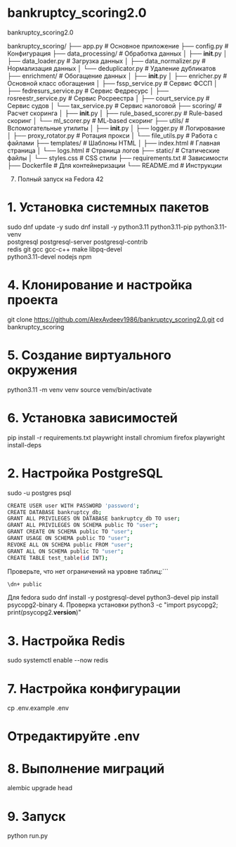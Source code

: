 # bankruptcy_scoring2.0
 bankruptcy_scoring2.0

bankruptcy_scoring/
├── app.py                      # Основное приложение
├── config.py                   # Конфигурация
├── data_processing/            # Обработка данных
│   ├── __init__.py
│   ├── data_loader.py          # Загрузка данных
│   ├── data_normalizer.py      # Нормализация данных
│   └── deduplicator.py         # Удаление дубликатов
├── enrichment/                 # Обогащение данных
│   ├── __init__.py
│   ├── enricher.py             # Основной класс обогащения
│   ├── fssp_service.py         # Сервис ФССП
│   ├── fedresurs_service.py    # Сервис Федресурс
│   ├── rosreestr_service.py    # Сервис Росреестра
│   ├── court_service.py        # Сервис судов
│   └── tax_service.py          # Сервис налоговой
├── scoring/                    # Расчет скоринга
│   ├── __init__.py
│   ├── rule_based_scorer.py    # Rule-based скоринг
│   └── ml_scorer.py            # ML-based скоринг
├── utils/                      # Вспомогательные утилиты
│   ├── __init__.py
│   ├── logger.py               # Логирование
│   ├── proxy_rotator.py        # Ротация прокси
│   └── file_utils.py           # Работа с файлами
├── templates/                  # Шаблоны HTML
│   ├── index.html              # Главная страница
│   └── logs.html               # Страница логов
├── static/                     # Статические файлы
│   └── styles.css              # CSS стили
├── requirements.txt            # Зависимости
├── Dockerfile                  # Для контейнеризации
└── README.md                   # Инструкции


7. Полный запуск на Fedora 42
# 1. Установка системных пакетов
sudo dnf update -y
sudo dnf install -y python3.11 python3.11-pip python3.11-venv \
                    postgresql postgresql-server postgresql-contrib \
                    redis git gcc gcc-c++ make libpq-devel \
                    python3.11-devel nodejs npm

# 4. Клонирование и настройка проекта
git clone https://github.com/AlexAvdeev1986/bankruptcy_scoring2.0.git
cd bankruptcy_scoring

# 5. Создание виртуального окружения
python3.11 -m venv venv
source venv/bin/activate

# 6. Установка зависимостей
pip install -r requirements.txt
playwright install chromium firefox
playwright install-deps

# 2. Настройка PostgreSQL
sudo -u postgres psql

```bash
CREATE USER user WITH PASSWORD 'password';
CREATE DATABASE bankruptcy_db;
GRANT ALL PRIVILEGES ON DATABASE bankruptcy_db TO user;
GRANT ALL PRIVILEGES ON SCHEMA public TO "user";
GRANT CREATE ON SCHEMA public TO "user";
GRANT USAGE ON SCHEMA public TO "user";
REVOKE ALL ON SCHEMA public FROM "user";
GRANT ALL ON SCHEMA public TO "user";
CREATE TABLE test_table(id INT);
```
Проверьте, что нет ограничений на уровне таблиц:```
```bash
\dn+ public
```

Для fedora
sudo dnf install -y postgresql-devel python3-devel
pip install psycopg2-binary
4. Проверка установки
python3 -c "import psycopg2; print(psycopg2.__version__)"
# 3. Настройка Redis
sudo systemctl enable --now redis

# 7. Настройка конфигурации
cp .env.example .env
# Отредактируйте .env

# 8. Выполнение миграций
alembic upgrade head

# 9. Запуск
python run.py